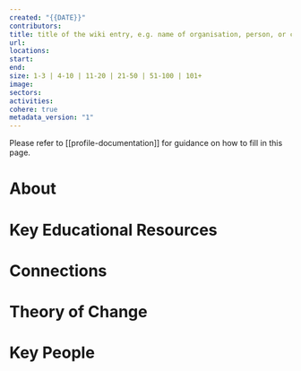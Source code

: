 ```yaml
---
created: "{{DATE}}"
contributors: 
title: title of the wiki entry, e.g. name of organisation, person, or concept
url: 
locations: 
start: 
end: 
size: 1-3 | 4-10 | 11-20 | 21-50 | 51-100 | 101+
image: 
sectors: 
activities: 
cohere: true
metadata_version: "1"
---
```

Please refer to [[profile-documentation]] for guidance on how to fill in this page.

# About

# Key Educational Resources

# Connections

# Theory of Change

# Key People



